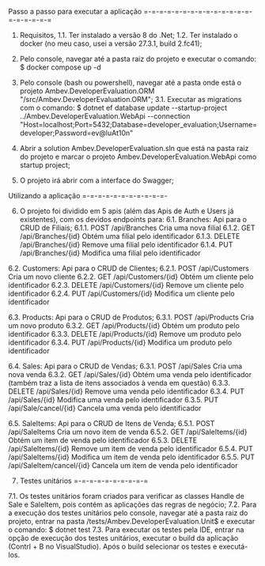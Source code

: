 Passo a passo para executar a aplicação
=-=-=-=-=-=-=-=-=-=-=-=-=-=-=-=-=-=-=-=

1. Requisitos, 
 1.1. Ter instalado a versão 8 do .Net;
 1.2. Ter instalado o docker (no meu caso, usei a versão 27.3.1, build 2.fc41);

2. Pelo console, navegar até a pasta raiz do projeto e executar o comando: 
   $ docker compose up -d

3. Pelo console (bash ou powershell), navegar até a pasta onde está o projeto Ambev.DeveloperEvaluation.ORM "/src/Ambev.DeveloperEvaluation.ORM";
  3.1. Executar as migrations com o comando:
  $ dotnet ef database update  --startup-project ../Ambev.DeveloperEvaluation.WebApi --connection "Host=localhost;Port=5432;Database=developer_evaluation;Username=developer;Password=ev@luAt10n"

4. Abrir a solution Ambev.DeveloperEvaluation.sln que está na pasta raiz do projeto e marcar o projeto Ambev.DeveloperEvaluation.WebApi como startup project;

5. O projeto irá abrir com a interface do Swagger;

Utilizando a aplicação
=-=-=-=-=-=-=-=-=-=-=-

6. O projeto foi dividido em 5 apis (além das Apis de Auth e Users já existentes), com os devidos endpoints para:
  6.1. Branches: Api para o CRUD de Filiais;
    6.1.1. POST /api/Branches             Cria uma nova filial
    6.1.2. GET /api/Branches/{id}         Obtém uma filial pelo identificador
    6.1.3. DELETE /api/Branches/{id}      Remove uma filial pelo identificador
    6.1.4. PUT /api/Branches/{id}         Modifica uma filial pelo identificador
   
  6.2. Customers: Api para o CRUD de Clientes;
    6.2.1. POST /api/Customers            Cria um novo cliente
    6.2.2. GET /api/Customers/{id}        Obtém um cliente pelo identificador
    6.2.3. DELETE /api/Customers/{id}     Remove um cliente pelo identificador
    6.2.4. PUT /api/Customers/{id}        Modifica um cliente pelo identificador

  6.3. Products: Api para o CRUD de Produtos;
    6.3.1. POST /api/Products             Cria um novo produto
    6.3.2. GET /api/Products/{id}         Obtém um produto pelo identificador
    6.3.3. DELETE /api/Products/{id}      Remove um produto pelo identificador
    6.3.4. PUT /api/Products/{id}         Modifica um produto pelo identificador

  6.4. Sales: Api para o CRUD de Vendas;
    6.3.1. POST /api/Sales                Cria uma nova venda
    6.3.2. GET /api/Sales/{id}            Obtém uma venda pelo identificador (também traz a lista de itens associados à venda em questão)
    6.3.3. DELETE /api/Sales/{id}         Remove uma venda pelo identificador
    6.3.4. PUT /api/Sales/{id}            Modifica uma venda pelo identificador
    6.3.5. PUT /api/Sale/cancel/{id}      Cancela uma venda pelo identificador
  
  6.5. SaleItems: Api para o CRUD de Itens de Venda;
    6.5.1. POST /api/SaleItems            Cria um novo item de venda
    6.5.2. GET /api/SaleItems/{id}        Obtém um item de venda pelo identificador
    6.5.3. DELETE /api/SaleItems/{id}     Remove um item de venda pelo identificador
    6.5.4. PUT /api/SaleItems/{id}        Modifica um item de venda pelo identificador
    6.5.5.  PUT /api/SaleItem/cancel/{id}  Cancela um item de venda pelo identificador

7. Testes unitários
=-=-=-=-=-=-=-=-=-=

  7.1. Os testes unitários foram criados para verificar as classes Handle de Sale e SaleItem, pois contém as aplicações das regras de negócio;
  7.2. Para a execução dos testes unitários pelo console, navegar até a pasta raiz do projeto, entrar na pasta /tests/Ambev.DeveloperEvaluation.Unit$ e executar o comando:
       $ dotnet test
  7.3. Para executar os testes pela IDE, entrar na opção de execução dos testes unitários, executar o build da aplicação (Contrl + B no VisualStudio). 
       Após o build selecionar os testes e executá-los.
